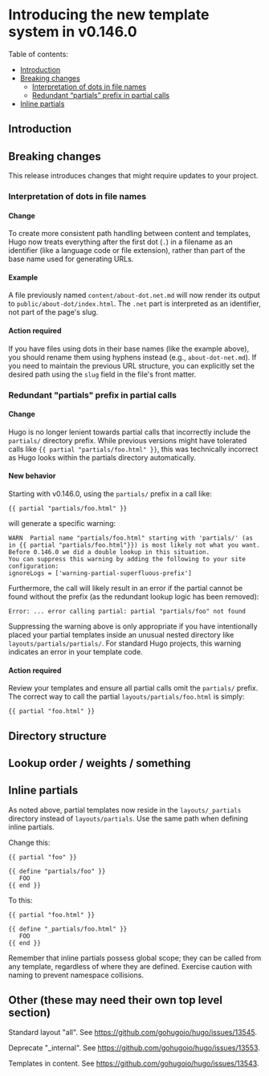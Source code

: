 # Introducing the new template system in v0.146.0

Table of contents:

- [Introduction](#introduction) 
- [Breaking changes](#breaking-changes)
  - [Interpretation of dots in file names](#interpretation-of-dots-in-file-names)
  - [Redundant “partials” prefix in partial calls](#redundant-partials-prefix-in-partial-calls)
- [Inline partials](#inline-partials)

## Introduction



## Breaking changes

This release introduces changes that might require updates to your project.

### Interpretation of dots in file names

#### Change

To create more consistent path handling between content and templates, Hugo now treats everything after the first dot (`.`) in a filename as an identifier (like a language code or file extension), rather than part of the base name used for generating URLs.

#### Example

A file previously named `content/about-dot.net.md` will now render its output to `public/about-dot/index.html`. The `.net` part is interpreted as an identifier, not part of the page's slug.

#### Action required

If you have files using dots in their base names (like the example above), you should rename them using hyphens instead (e.g., `about-dot-net.md`). If you need to maintain the previous URL structure, you can explicitly set the desired path using the `slug` field in the file's front matter.

### Redundant "partials" prefix in partial calls

#### Change

Hugo is no longer lenient towards partial calls that incorrectly include the `partials/` directory prefix. While previous versions might have tolerated calls like `{{ partial "partials/foo.html" }}`, this was technically incorrect as Hugo looks within the partials directory automatically.

#### New behavior

Starting with v0.146.0, using the `partials/` prefix in a call like:

```text
{{ partial "partials/foo.html" }}
```

will generate a specific warning:

```text
WARN  Partial name "partials/foo.html" starting with 'partials/' (as in {{ partial "partials/foo.html"}}) is most likely not what you want. Before 0.146.0 we did a double lookup in this situation.
You can suppress this warning by adding the following to your site configuration:
ignoreLogs = ['warning-partial-superfluous-prefix']
```

Furthermore, the call will likely result in an error if the partial cannot be found without the prefix (as the redundant lookup logic has been removed):

```text
Error: ... error calling partial: partial "partials/foo" not found
```

Suppressing the warning above is only appropriate if you have intentionally placed your partial templates inside an unusual nested directory like `layouts/partials/partials/`. For standard Hugo projects, this warning indicates an error in your template code.

#### Action required

Review your templates and ensure all partial calls omit the `partials/` prefix. The correct way to call the partial `layouts/partials/foo.html` is simply:

```text
{{ partial "foo.html" }}
```


## Directory structure



## Lookup order / weights / something



## Inline partials

As noted above, partial templates now reside in the `layouts/_partials` directory instead of `layouts/partials`. Use the same path when defining inline partials.

Change this:

```text
{{ partial "foo" }}

{{ define "partials/foo" }}
   FOO
{{ end }}
```

To this:

```text
{{ partial "foo.html" }}

{{ define "_partials/foo.html" }}
   FOO
{{ end }}
```

Remember that inline partials possess global scope; they can be called from any template, regardless of where they are defined. Exercise caution with naming to prevent namespace collisions.

## Other (these may need their own top level section)

Standard layout "all". See <https://github.com/gohugoio/hugo/issues/13545>.

Deprecate "_internal". See <https://github.com/gohugoio/hugo/issues/13553>.

Templates in content. See <https://github.com/gohugoio/hugo/issues/13543>.
